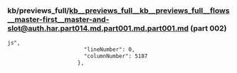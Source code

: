 ### kb/previews_full/kb__previews_full__kb__previews_full__flows__master-first__master-and-slot@auth.har.part014.md.part001.md.part001.md (part 002)

```md
js",
                        "lineNumber": 0,
                        "columnNumber": 5187
                      },
          
```

```
